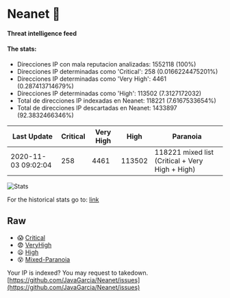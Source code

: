 # Neanet :hocho:
#### Threat intelligence feed
#### The stats:

- Direcciones IP con mala reputacion analizadas: 1552118 (100%)
- Direcciones IP determinadas como 'Critical':  258 (0.0166224475201%)
- Direcciones IP determinadas como 'Very High':  4461 (0.287413714679%)
- Direcciones IP determinadas como 'High':  113502 (7.3127172032)
- Total de direcciones IP indexadas en Neanet:  118221 (7.6167533654%)
- Total de direcciones IP descartadas en Neanet:  1433897 (92.3832466346%)

| Last Update | Critical | Very High | High | Paranoia |
| --- | --- | --- | --- | --- |
| 2020-11-03 09:02:04 | 258 | 4461 | 113502 | 118221 mixed list (Critical + Very High + High)|

![Stats](https://docs.google.com/spreadsheets/d/e/2PACX-1vSnaNMIXVabIpDJjufMlzH7poXnshF3mgd8Is1g9ytUEzVsP5my4Trn8f-xkoLLQ38xpL3HtmUexLo6/pubchart?oid=501124687&format=image)

For the historical stats go to: [link](/stats.csv)
## Raw
- :scream: [Critical](https://raw.githubusercontent.com/JavaGarcia/Neanet/master/blacklists/neanet_critical.txt)
- :fearful: [VeryHigh](https://raw.githubusercontent.com/JavaGarcia/Neanet/master/blacklists/neanet_veryHigh.txtt)
- :frowning: [High](https://raw.githubusercontent.com/JavaGarcia/Neanet/master/blacklists/neanet_high.txt)
- :dizzy_face: [Mixed-Paranoia](https://raw.githubusercontent.com/JavaGarcia/Neanet/master/blacklists/neanet_all.txt)


Your IP is indexed? You may request to takedown. [https://github.com/JavaGarcia/Neanet/issues](https://github.com/JavaGarcia/Neanet/issues)













































































































































































































































































































































































































































































































































































































































































































































































































































































































































































































































































































































































































































































































































































































































































































































































































































































































































































































































































































































